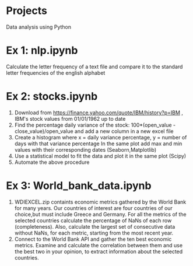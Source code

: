 # Projects
Data analysis using Python

# Ex 1: nlp.ipynb
Calculate the letter frequency of a text file and compare it to the standard letter frequencies of the english alphabet

# Ex 2: stocks.ipynb
1. Download from https://finance.yahoo.com/quote/IBM/history?p=IBM , IBM's stock values from 01/01/1962 up to date
2. Find the percentage daily variance of the stock: 100*(open_value - close_value)/open_value
   and add a new column in a new excel file 
3. Create a histogram where x = daily variance percentage, y = number of days with that variance percentage
   In the same plot add max and min values with their corresponding dates (Seaborn,Matplotlib)
4. Use a statistical model to fit the data and plot it in the same plot (Scipy)
5. Automate the above procedure 

# Ex 3: World_bank_data.ipynb
1. WDIEXCEL.zip containts economic metrics gathered by the World Bank for many years. Our countries of interest are four countries of our choice,but must include Greece and Germany. For all the metrics of the selected countries calculate the percentage of NaNs of each row (completeness). Also, calculate the largest set of consecutive data without NaNs, for each metric, starting from the most recent year.
2. Connect to the World Bank API and gather the ten best economic metrics. Examine and calculate the correlation between them and use the best two in your opinion, to extract information about the selected countries.
